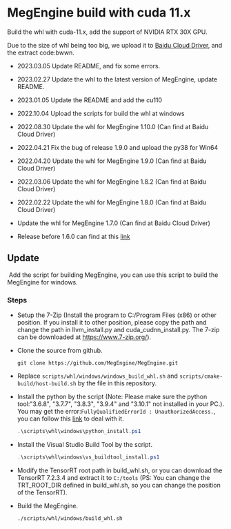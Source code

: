 # MegEngine build with cuda 11.x

Build the whl with cuda-11.x, add the support of NVIDIA RTX 30X GPU.

Due to the size of whl being too big, we upload it to [Baidu Cloud Driver](https://pan.baidu.com/s/1qHkv9slHvVSNvSfbjkXgWg), and the extract code:bwwn.

+ 2023.03.05 Update README, and fix some errors.

+ 2023.02.27 Update the whl to the latest version of MegEngine, update README.

+ 2023.01.05 Update the README and add the cu110

+ 2022.10.04 Upload the scripts for build the whl at windows

+ 2022.08.30 Update the whl for MegEngine 1.10.0 (Can find at Baidu Cloud Driver) 
+ 2022.04.21 Fix the bug of release 1.9.0 and upload the py38 for Win64
+ 2022.04.20 Update the whl for MegEngine 1.9.0 (Can find at Baidu Cloud Driver) 
+ 2022.03.06 Update the whl for MegEngine 1.8.2 (Can find at Baidu Cloud Driver)
+ 2022.02.22 Update the whl for MegEngine 1.8.0 (Can find at Baidu Cloud Driver)
+ Update the whl for MegEngine 1.7.0 (Can find at Baidu Cloud Driver)
+ Release before 1.6.0 can find at this [link](https://github.com/Qsingle/MegEngine_CU11/releases)



## Update

​	 Add the script for building MegEngine, you can use this script to build the MegEngine for windows.

### Steps

+ Setup the 7-Zip (Install the program to C:/Program Files (x86) or other position. If you install it to other position, please copy the path and change the path in llvm_install.py and cuda_cudnn_install.py. The 7-zip can be downloaded at https://www.7-zip.org/).

+ Clone the source from github.

  ```shell
  git clone https://github.com/MegEngine/MegEngine.git
  ```

+ Replace `scripts/whl/windows/windows_build_whl.sh` and `scripts/cmake-build/host-build.sh` by the file in this repository.

+ Install the python by the script (Note: Please make sure the python tool:"3.6.8", "3.7.7", "3.8.3", "3.9.4" and "3.10.1" not installed in your PC.). You may get the error:`FullyQualifiedErrorId : UnauthorizedAccess.`, you can follow this [link](https://answers.microsoft.com/en-us/windows/forum/all/fullyqualifiederrorid-unauthorizedaccess/a73a564a-9870-42c7-bd5e-7072eb1a3136) to deal with it.

  ```powershell
  .\scripts\whl\windows\python_install.ps1
  ```

+ Install the Visual Studio Build Tool by the script.

  ```powershell
  .\scripts\whl\windows\vs_buildtool_install.ps1
  ```
  
+ Modify the TensorRT root path in build_whl.sh, or you can download the TensorRT 7.2.3.4 and extract it to `C:/tools` (PS: You can change the TRT_ROOT_DIR defined in build_whl.sh, so you can change the position of the TensorRT).

+ Build the MegEngine.

  ```shell
  ./scripts/whl/windows/build_whl.sh
  ```

  
